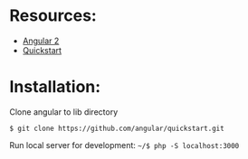 Resources:
==========
* [Angular 2](https://angular.io/)
* [Quickstart](https://github.com/angular/quickstart)

Installation:
=============
Clone angular to lib directory
```
$ git clone https://github.com/angular/quickstart.git
```
Run local server for development: ```~/$ php -S localhost:3000```
